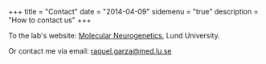 +++
title = "Contact"
date = "2014-04-09"
sidemenu = "true"
description = "How to contact us"
+++


To the lab's website: [Molecular Neurogenetics](https://www.molecular-neurogenetics.lu.se/), Lund University.

Or contact me via email: raquel.garza@med.lu.se

